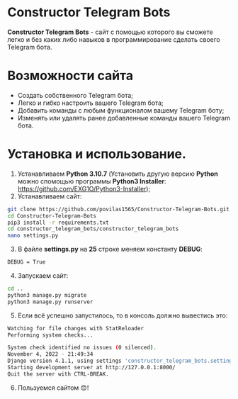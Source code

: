 # Constructor Telegram Bots
**Constructor Telegram Bots** - сайт с помощью которого вы сможете легко и без каких либо навыков в программирование сделать своего Telegram бота.

# Возможности сайта
- Создать собственного Telegram бота;
- Легко и гибко настроить вашего Telegram бота;
- Добавить команды с любым функционалом вашему Telegram боту;
- Изменять или удалять ранее добавленные команды вашего Telegram бота.

# Установка и использование.
1. Устанавливаем **Python 3.10.7** (Установить другую версию **Python** можно спомощью программы **Python3 Installer**: https://github.com/EXG1O/Python3-Installer);
2. Устанавливаем сайт:
```sh
git clone https://github.com/povilas1565/Constructor-Telegram-Bots.git
cd Constructor-Telegram-Bots
pip3 install -r requirements.txt
cd constructor_telegram_bots/constructor_telegram_bots
nano settings.py
```
3. В файле **settings.py** на **25** строке меняем константу **DEBUG**:
```sh
DEBUG = True
```
4. Запускаем сайт:
```sh
cd ..
python3 manage.py migrate
python3 manage.py runserver
```
5. Если всё успешно запустилось, то в консоль должно вывестись это:
```sh
Watching for file changes with StatReloader
Performing system checks...

System check identified no issues (0 silenced).
November 4, 2022 - 21:49:34
Django version 4.1.1, using settings 'constructor_telegram_bots.settings'
Starting development server at http://127.0.0.1:8000/
Quit the server with CTRL-BREAK.
```
6. Пользуемся сайтом 😊!
